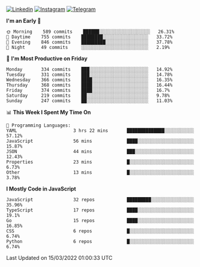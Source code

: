 [![Linkedin](https://img.shields.io/badge/-Archie-blue?style=flat-square&labelColor=gray&logo=Linkedin&logoColor=white&link=https://www.linkedin.com/in/archisdi)](https://www.linkedin.com/in/archisdi)
[![Instagram](https://img.shields.io/badge/-@archisdi-orange?style=flat-square&labelColor=gray&logo=Instagram&logoColor=white&link=https://www.instagram.com/archisdi)](https://www.instagram.com/archisdi)
[![Telegram](https://img.shields.io/badge/-aai-informational?style=flat-square&labelColor=gray&logo=telegram&logoColor=white&link=https://t.me/archisdi)](https://t.me/archisdi)

<!--START_SECTION:waka-->
**I'm an Early 🐤** 

```text
🌞 Morning    589 commits    ██████░░░░░░░░░░░░░░░░░░░   26.31% 
🌆 Daytime    755 commits    ████████░░░░░░░░░░░░░░░░░   33.72% 
🌃 Evening    846 commits    █████████░░░░░░░░░░░░░░░░   37.78% 
🌙 Night      49 commits     ░░░░░░░░░░░░░░░░░░░░░░░░░   2.19%

```
📅 **I'm Most Productive on Friday** 

```text
Monday       334 commits    ███░░░░░░░░░░░░░░░░░░░░░░   14.92% 
Tuesday      331 commits    ███░░░░░░░░░░░░░░░░░░░░░░   14.78% 
Wednesday    366 commits    ████░░░░░░░░░░░░░░░░░░░░░   16.35% 
Thursday     368 commits    ████░░░░░░░░░░░░░░░░░░░░░   16.44% 
Friday       374 commits    ████░░░░░░░░░░░░░░░░░░░░░   16.7% 
Saturday     219 commits    ██░░░░░░░░░░░░░░░░░░░░░░░   9.78% 
Sunday       247 commits    ██░░░░░░░░░░░░░░░░░░░░░░░   11.03%

```


📊 **This Week I Spent My Time On** 

```text
💬 Programming Languages: 
YAML                     3 hrs 22 mins       ██████████████░░░░░░░░░░░   57.12% 
JavaScript               56 mins             ████░░░░░░░░░░░░░░░░░░░░░   15.87% 
JSON                     44 mins             ███░░░░░░░░░░░░░░░░░░░░░░   12.43% 
Properties               23 mins             █░░░░░░░░░░░░░░░░░░░░░░░░   6.73% 
Other                    13 mins             █░░░░░░░░░░░░░░░░░░░░░░░░   3.78%

```

**I Mostly Code in JavaScript** 

```text
JavaScript               32 repos            █████████░░░░░░░░░░░░░░░░   35.96% 
TypeScript               17 repos            ████░░░░░░░░░░░░░░░░░░░░░   19.1% 
Go                       15 repos            ████░░░░░░░░░░░░░░░░░░░░░   16.85% 
CSS                      6 repos             █░░░░░░░░░░░░░░░░░░░░░░░░   6.74% 
Python                   6 repos             █░░░░░░░░░░░░░░░░░░░░░░░░   6.74%

```



 Last Updated on 15/03/2022 01:00:33 UTC
<!--END_SECTION:waka-->